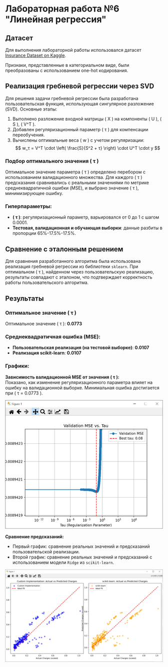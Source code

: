 # Лабораторная работа №6 "Линейная регрессия"

## Датасет  
Для выполнения лабораторной работы использовался датасет [Insurance Dataset on Kaggle](https://www.kaggle.com/datasets/mirichoi0218/insurance/data).  

Признаки, представленные в категориальном виде, были преобразованы с использованием one-hot кодирования.  


## Реализация гребневой регрессии через SVD  

Для решения задачи гребневой регрессии была разработана пользовательская функция, использующая сингулярное разложение (SVD). Основные этапы:
1. Выполнено разложение входной матрицы \( X \) на компоненты \( U \), \( S \), \( V^T \).
2. Добавлен регуляризационный параметр \( τ \) для компенсации переобучения.
3. Вычислены оптимальные веса \( w \) с учетом регуляризации:  
   $$ w_τ = V^T \cdot \left( \frac{S}{S^2 + τ} \right) \cdot U^T \cdot y $$

### Подбор оптимального значения \( τ \)  
Оптимальное значение параметра \( τ \) определено перебором с использованием валидационного множества. Для каждого \( τ \) предсказания сравнивались с реальными значениями по метрике среднеквадратичной ошибки (MSE), и выбрано значение \( τ \), минимизирующее ошибку.  

### Гиперпараметры:
- **\( τ \)**: регуляризационный параметр, варьировался от 0 до 1 с шагом 0.0001.  
- **Тестовая, валидационная и обучающая выборки**: данные разбиты в пропорции 65%-17.5%-17.5%.  

## Сравнение с эталонным решением  
Для сравнения разработанного алгоритма была использована реализация гребневой регрессии из библиотеки `sklearn`. При оптимальном \( τ \), найденном через пользовательскую реализацию, результаты совпадают с эталоном, что подтверждает корректность работы пользовательского алгоритма.  

## Результаты

### Оптимальное значение \( τ \)  
Оптимальное значение \( τ \): **0.0773**  

### Среднеквадратичная ошибка (MSE):  
- **Пользовательская реализация (на тестовой выборке)**: **0.0107**  
- **Реализация scikit-learn**: **0.0107**  

### Графики:

**Зависимость валидационной MSE от значения \( τ \):**  
   Показано, как изменение регуляризационного параметра влияет на ошибку на валидационной выборке. Минимальная ошибка достигается при \( τ = 0.0773 \).

<img src="assets/tau.jpg">


**Сравнение предсказаний:**  
   - Первый график: сравнение реальных значений и предсказаний пользовательской реализации.  
   - Второй график: сравнение реальных значений и предсказаний с использованием модели `Ridge` из `scikit-learn`.  

<img src="assets/predict.jpg">
